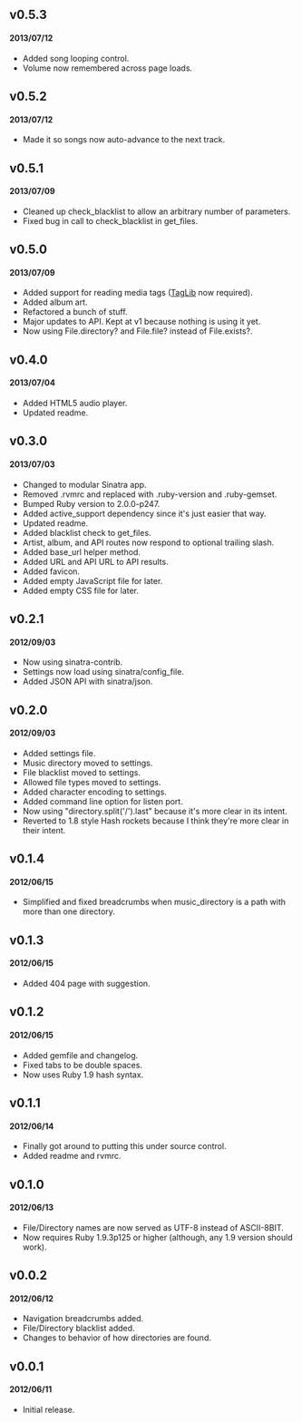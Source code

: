 ## v0.5.3
#### 2013/07/12

* Added song looping control.
* Volume now remembered across page loads.

## v0.5.2
#### 2013/07/12

* Made it so songs now auto-advance to the next track.

## v0.5.1
#### 2013/07/09

* Cleaned up check_blacklist to allow an arbitrary number of parameters.
* Fixed bug in call to check_blacklist in get_files.

## v0.5.0
#### 2013/07/09

* Added support for reading media tags ([TagLib](http://taglib.github.io/) now required).
* Added album art.
* Refactored a bunch of stuff.
* Major updates to API. Kept at v1 because nothing is using it yet.
* Now using File.directory? and File.file? instead of File.exists?.

## v0.4.0
#### 2013/07/04

* Added HTML5 audio player.
* Updated readme.

## v0.3.0
#### 2013/07/03

* Changed to modular Sinatra app.
* Removed .rvmrc and replaced with .ruby-version and .ruby-gemset.
* Bumped Ruby version to 2.0.0-p247.
* Added active_support dependency since it's just easier that way.
* Updated readme.
* Added blacklist check to get_files.
* Artist, album, and API routes now respond to optional trailing slash.
* Added base_url helper method.
* Added URL and API URL to API results.
* Added favicon.
* Added empty JavaScript file for later.
* Added empty CSS file for later.

## v0.2.1
#### 2012/09/03

* Now using sinatra-contrib.
* Settings now load using sinatra/config_file.
* Added JSON API with sinatra/json.

## v0.2.0
#### 2012/09/03

* Added settings file.
* Music directory moved to settings.
* File blacklist moved to settings.
* Allowed file types moved to settings.
* Added character encoding to settings.
* Added command line option for listen port.
* Now using "directory.split('/').last" because it's more clear in its intent.
* Reverted to 1.8 style Hash rockets because I think they're more clear in their intent.

## v0.1.4
#### 2012/06/15

* Simplified and fixed breadcrumbs when music_directory is a path with more than one directory.

## v0.1.3
#### 2012/06/15

* Added 404 page with suggestion.

## v0.1.2
#### 2012/06/15

* Added gemfile and changelog.
* Fixed tabs to be double spaces.
* Now uses Ruby 1.9 hash syntax.

## v0.1.1
#### 2012/06/14

* Finally got around to putting this under source control.
* Added readme and rvmrc.

## v0.1.0
#### 2012/06/13

* File/Directory names are now served as UTF-8 instead of ASCII-8BIT.
* Now requires Ruby 1.9.3p125 or higher (although, any 1.9 version should work).

## v0.0.2
#### 2012/06/12

* Navigation breadcrumbs added.
* File/Directory blacklist added.
* Changes to behavior of how directories are found.

## v0.0.1
#### 2012/06/11

* Initial release.
